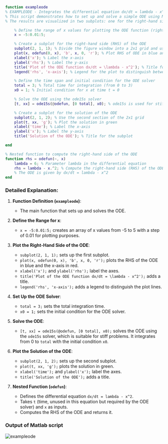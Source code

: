 ```matlab
function exampleode
% EXAMPLEODE - Integrates the differential equation dx/dt = lambda - x^2
% This script demonstrates how to set up and solve a simple ODE using MATLAB's ode15s solver.
% The results are visualized in two subplots: one for the right-hand side of the ODE and one for the solution.

    % Define the range of x values for plotting the ODE function (right-hand side)
    x = -5:0.01:5;

    % Create a subplot for the right-hand side (RHS) of the ODE
    subplot(2, 1, 1); % Divide the figure window into a 2x1 grid and use the first section
    plot(x, odefun(0, x), 'b', x, 0, 'r'); % Plot RHS of ODE in blue and x-axis in red
    xlabel('x'); % Label the x-axis
    ylabel('rhs'); % Label the y-axis
    title('Plot of the ODE function dx/dt = \lambda - x^2'); % Title for the subplot
    legend('rhs', 'x-axis'); % Legend for the plot to distinguish between the RHS and x-axis

    % Define the time span and initial condition for the ODE solver
    total = 3; % Total time for integration (from 0 to 3)
    x0 = 1; % Initial condition for x at time t = 0

    % Solve the ODE using the ode15s solver
    [t, xx] = ode15s(@odefun, [0 total], x0); % ode15s is used for stiff ODEs

    % Create a subplot for the solution of the ODE
    subplot(2, 1, 2); % Use the second section of the 2x1 grid
    plot(t, xx, 'g'); % Plot the solution in green
    xlabel('time'); % Label the x-axis
    ylabel('x'); % Label the y-axis
    title('Solution of the ODE'); % Title for the subplot

end

% Nested function to compute the right-hand side of the ODE
function rhs = odefun(~, x)
    lambda = 6; % Parameter lambda in the differential equation
    rhs = lambda - x.^2; % Compute the right-hand side (RHS) of the ODE
    % The ODE is given by dx/dt = lambda - x^2
end
```

### Detailed Explanation:

1. **Function Definition (`exampleode`)**:
    - The main function that sets up and solves the ODE.

2. **Define the Range for x**:
    - `x = -5:0.01:5;` creates an array of x values from -5 to 5 with a step of 0.01 for plotting purposes.

3. **Plot the Right-Hand Side of the ODE**:
    - `subplot(2, 1, 1);` sets up the first subplot.
    - `plot(x, odefun(0, x), 'b', x, 0, 'r');` plots the RHS of the ODE in blue and the x-axis in red.
    - `xlabel('x');` and `ylabel('rhs');` label the axes.
    - `title('Plot of the ODE function dx/dt = \lambda - x^2');` adds a title.
    - `legend('rhs', 'x-axis');` adds a legend to distinguish the plot lines.

4. **Set Up the ODE Solver**:
    - `total = 3;` sets the total integration time.
    - `x0 = 1;` sets the initial condition for the ODE solver.

5. **Solve the ODE**:
    - `[t, xx] = ode15s(@odefun, [0 total], x0);` solves the ODE using the `ode15s` solver, which is suitable for stiff problems. It integrates from 0 to `total` with the initial condition `x0`.

6. **Plot the Solution of the ODE**:
    - `subplot(2, 1, 2);` sets up the second subplot.
    - `plot(t, xx, 'g');` plots the solution in green.
    - `xlabel('time');` and `ylabel('x');` label the axes.
    - `title('Solution of the ODE');` adds a title.

7. **Nested Function (`odefun`)**:
    - Defines the differential equation `dx/dt = lambda - x^2`.
    - Takes `t` (time, unused in this equation but required by the ODE solver) and `x` as inputs.
    - Computes the RHS of the ODE and returns it.

### Output of Matlab script

![exampleode](https://github.com/gregconradismith/computational-biology-lab-at-william-and-mary-examples/assets/45968995/5ce0938a-1e5b-4af0-8351-ca70f08ac62d)

